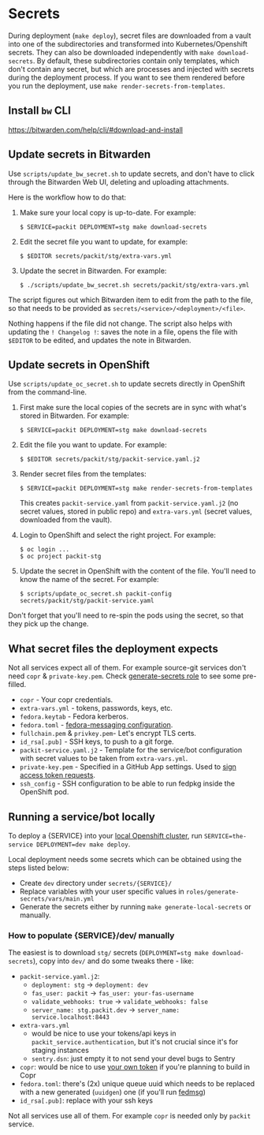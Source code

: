 # Secrets

During deployment (`make deploy`), secret files are downloaded from a vault
into one of the subdirectories and transformed into Kubernetes/Openshift secrets.
They can also be downloaded independently with `make download-secrets`.
By default, these subdirectories contain only templates, which don't contain any secret,
but which are processes and injected with secrets during the deployment process.
If you want to see them rendered before you run the deployment,
use `make render-secrets-from-templates`.

## Install `bw` CLI

https://bitwarden.com/help/cli/#download-and-install

## Update secrets in Bitwarden

Use `scripts/update_bw_secret.sh` to update secrets, and don't have to click
through the Bitwarden Web UI, deleting and uploading attachments.

Here is the workflow how to do that:

1. Make sure your local copy is up-to-date. For example:

   ```
   $ SERVICE=packit DEPLOYMENT=stg make download-secrets
   ```

2. Edit the secret file you want to update, for example:

   ```
   $ $EDITOR secrets/packit/stg/extra-vars.yml
   ```

3. Update the secret in Bitwarden. For example:

   ```
   $ ./scripts/update_bw_secret.sh secrets/packit/stg/extra-vars.yml
   ```

The script figures out which Bitwarden item to edit from the path to the file,
so that needs to be provided as `secrets/<service>/<deployment>/<file>`.

Nothing happens if the file did not change. The script also helps with
updating the `! Changelog !`: saves the note in a file, opens the file with
`$EDITOR` to be edited, and updates the note in Bitwarden.

## Update secrets in OpenShift

Use `scripts/update_oc_secret.sh` to update secrets directly in OpenShift from
the command-line.

1. First make sure the local copies of the secrets are in sync
   with what's stored in Bitwarden. For example:

   ```
   $ SERVICE=packit DEPLOYMENT=stg make download-secrets
   ```

2. Edit the file you want to update. For example:

   ```
   $ $EDITOR secrets/packit/stg/packit-service.yaml.j2
   ```

3. Render secret files from the templates:

   ```
   $ SERVICE=packit DEPLOYMENT=stg make render-secrets-from-templates
   ```

   This creates `packit-service.yaml` from `packit-service.yaml.j2`
   (no secret values, stored in public repo) and `extra-vars.yml`
   (secret values, downloaded from the vault).

4. Login to OpenShift and select the right project. For example:

   ```
   $ oc login ...
   $ oc project packit-stg
   ```

5. Update the secret in OpenShift with the content of the file. You'll need to
   know the name of the secret. For example:

   ```
   $ scripts/update_oc_secret.sh packit-config secrets/packit/stg/packit-service.yaml
   ```

Don't forget that you'll need to re-spin the pods using the secret, so that
they pick up the change.

## What secret files the deployment expects

Not all services expect all of them. For example source-git services don't need `copr` & `private-key.pem`.
Check [generate-secrets role](../roles/generate-secrets/files) to see some pre-filled.

- `copr` - Your copr credentials.
- `extra-vars.yml` - tokens, passwords, keys, etc.
- `fedora.keytab` - Fedora kerberos.
- `fedora.toml` - [fedora-messaging configuration](https://fedora-messaging.readthedocs.io/en/stable/configuration.html).
- `fullchain.pem` & `privkey.pem`- Let's encrypt TLS certs.
- `id_rsa[.pub]` - SSH keys, to push to a git forge.
- `packit-service.yaml.j2` - Template for the service/bot configuration with secret values to be taken from `extra-vars.yml`.
- `private-key.pem` - Specified in a GitHub App settings. Used to [sign access token requests](https://developer.github.com/apps/building-github-apps/authenticating-with-github-apps/#authenticating-as-a-github-app).
- `ssh_config` - SSH configuration to be able to run fedpkg inside the OpenShift pod.

## Running a service/bot locally

To deploy a {SERVICE} into your [local Openshift cluster](../docs/testing-changes.md),
run `SERVICE=the-service DEPLOYMENT=dev make deploy`.

Local deployment needs some secrets which can be obtained using the steps listed below:

- Create `dev` directory under `secrets/{SERVICE}/`
- Replace variables with your user specific values in `roles/generate-secrets/vars/main.yml`
- Generate the secrets either by running `make generate-local-secrets` or manually.

### How to populate {SERVICE}/dev/ manually

The easiest is to download `stg/` secrets (`DEPLOYMENT=stg make download-secrets`),
copy into `dev/` and do some tweaks there - like:

- `packit-service.yaml.j2`:
  - `deployment: stg` -> `deployment: dev`
  - `fas_user: packit` -> `fas_user: your-fas-username`
  - `validate_webhooks: true` -> `validate_webhooks: false`
  - `server_name: stg.packit.dev` -> `server_name: service.localhost:8443`
- `extra-vars.yml`
  - would be nice to use your tokens/api keys in `packit_service.authentication`, but it's not crucial since it's for staging instances
  - `sentry.dsn`: just empty it to not send your devel bugs to Sentry
- `copr`: would be nice to use [your own token](https://copr.fedorainfracloud.org/api/) if you're planning to build in Copr
- `fedora.toml`: there's (2x) unique queue uuid which needs to be replaced with a new generated (`uuidgen`) one
  (if you'll run [fedmsg](https://github.com/packit/packit-service-fedmsg))
- `id_rsa[.pub]`: replace with your ssh keys

Not all services use all of them. For example `copr` is needed only by `packit` service.
